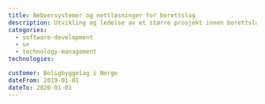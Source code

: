 ```yaml
---
title: Beboersystemer og nettløsninger for borettslag
description: Utvikling og ledelse av et større prosjekt innen borettslag
categories:
  - software-development
  - ux
  - technology-management
technologies:

customer: Boligbyggelag i Norge
dateFrom: 2019-01-01
dateTo: 2020-01-01
---
```

